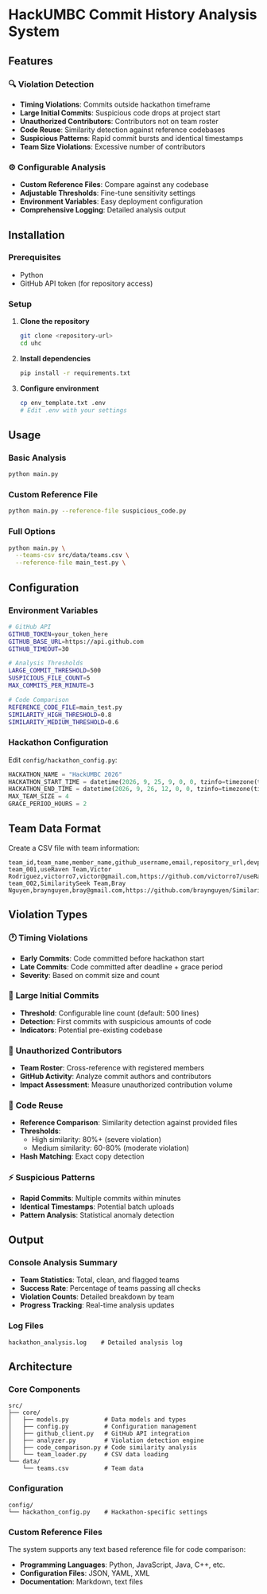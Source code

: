 # HackUMBC Commit History Analysis System

## Features

### 🔍 **Violation Detection**
- **Timing Violations**: Commits outside hackathon timeframe
- **Large Initial Commits**: Suspicious code drops at project start
- **Unauthorized Contributors**: Contributors not on team roster
- **Code Reuse**: Similarity detection against reference codebases
- **Suspicious Patterns**: Rapid commit bursts and identical timestamps
- **Team Size Violations**: Excessive number of contributors

### ⚙️ **Configurable Analysis**
- **Custom Reference Files**: Compare against any codebase
- **Adjustable Thresholds**: Fine-tune sensitivity settings
- **Environment Variables**: Easy deployment configuration
- **Comprehensive Logging**: Detailed analysis output

## Installation

### Prerequisites
- Python
- GitHub API token (for repository access)

### Setup
1. **Clone the repository**
   ```bash
   git clone <repository-url>
   cd uhc
   ```

2. **Install dependencies**
   ```bash
   pip install -r requirements.txt
   ```

3. **Configure environment**
   ```bash
   cp env_template.txt .env
   # Edit .env with your settings
   ```

## Usage

### Basic Analysis
```bash
python main.py
```

### Custom Reference File
```bash
python main.py --reference-file suspicious_code.py
```

### Full Options
```bash
python main.py \
  --teams-csv src/data/teams.csv \
  --reference-file main_test.py \
```

## Configuration

### Environment Variables
```bash
# GitHub API
GITHUB_TOKEN=your_token_here
GITHUB_BASE_URL=https://api.github.com
GITHUB_TIMEOUT=30

# Analysis Thresholds
LARGE_COMMIT_THRESHOLD=500
SUSPICIOUS_FILE_COUNT=5
MAX_COMMITS_PER_MINUTE=3

# Code Comparison
REFERENCE_CODE_FILE=main_test.py
SIMILARITY_HIGH_THRESHOLD=0.8
SIMILARITY_MEDIUM_THRESHOLD=0.6
```

### Hackathon Configuration
Edit `config/hackathon_config.py`:
```python
HACKATHON_NAME = "HackUMBC 2026"
HACKATHON_START_TIME = datetime(2026, 9, 25, 9, 0, 0, tzinfo=timezone(timedelta(hours=-4)))
HACKATHON_END_TIME = datetime(2026, 9, 26, 12, 0, 0, tzinfo=timezone(timedelta(hours=-4)))
MAX_TEAM_SIZE = 4
GRACE_PERIOD_HOURS = 2
```

## Team Data Format

Create a CSV file with team information:
```csv
team_id,team_name,member_name,github_username,email,repository_url,devpost_url
team_001,useRaven Team,Victor Rodriguez,victorro7,victor@gmail.com,https://github.com/victorro7/useRaven,
team_002,SimilaritySeek Team,Bray Nguyen,braynguyen,bray@gmail.com,https://github.com/braynguyen/SimilaritySeek,
```

## Violation Types

### 🕐 **Timing Violations**
- **Early Commits**: Code committed before hackathon start
- **Late Commits**: Code committed after deadline + grace period
- **Severity**: Based on commit size and count

### 📁 **Large Initial Commits**
- **Threshold**: Configurable line count (default: 500 lines)
- **Detection**: First commits with suspicious amounts of code
- **Indicators**: Potential pre-existing codebase

### 👥 **Unauthorized Contributors**
- **Team Roster**: Cross-reference with registered members
- **GitHub Activity**: Analyze commit authors and contributors
- **Impact Assessment**: Measure unauthorized contribution volume

### 🔄 **Code Reuse**
- **Reference Comparison**: Similarity detection against provided files
- **Thresholds**: 
  - High similarity: 80%+ (severe violation)
  - Medium similarity: 60-80% (moderate violation)
- **Hash Matching**: Exact copy detection

### ⚡ **Suspicious Patterns**
- **Rapid Commits**: Multiple commits within minutes
- **Identical Timestamps**: Potential batch uploads
- **Pattern Analysis**: Statistical anomaly detection

## Output

### Console Analysis Summary
- **Team Statistics**: Total, clean, and flagged teams
- **Success Rate**: Percentage of teams passing all checks
- **Violation Counts**: Detailed breakdown by team
- **Progress Tracking**: Real-time analysis updates

### Log Files
```
hackathon_analysis.log    # Detailed analysis log
```

## Architecture

### Core Components
```
src/
├── core/
│   ├── models.py          # Data models and types
│   ├── config.py          # Configuration management
│   ├── github_client.py   # GitHub API integration
│   ├── analyzer.py        # Violation detection engine
│   ├── code_comparison.py # Code similarity analysis
│   └── team_loader.py     # CSV data loading
└── data/
    └── teams.csv          # Team data
```

### Configuration
```
config/
└── hackathon_config.py    # Hackathon-specific settings
```

### Custom Reference Files
The system supports any text based reference file for code comparison:
- **Programming Languages**: Python, JavaScript, Java, C++, etc.
- **Configuration Files**: JSON, YAML, XML
- **Documentation**: Markdown, text files